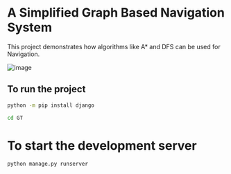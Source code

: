 # A Simplified Graph Based Navigation System
This project demonstrates how algorithms like A* and DFS can be used for Navigation.

![image](https://github.com/DeeptejD/A-Simplified-Navigational-System-based-on-Graph-Algorithms/assets/88930014/1956b19a-2f75-4491-92a8-e4faae1a44e0)


## To run the project

```bash
python -m pip install django
```

```bash
cd GT
```

# To start the development server 

```bash
python manage.py runserver
```

